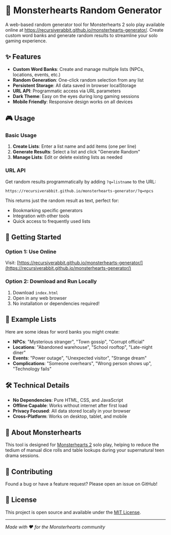 # 🎲 Monsterhearts Random Generator

A web-based random generator tool for Monsterhearts 2 solo play available online at https://recursiverabbit.github.io/monsterhearts-generator/. Create custom word banks and generate random results to streamline your solo gaming experience.

## ✨ Features

- **Custom Word Banks**: Create and manage multiple lists (NPCs, locations, events, etc.)
- **Random Generation**: One-click random selection from any list
- **Persistent Storage**: All data saved in browser localStorage
- **URL API**: Programmatic access via URL parameters
- **Dark Theme**: Easy on the eyes during long gaming sessions
- **Mobile Friendly**: Responsive design works on all devices

## 🎮 Usage

### Basic Usage
1. **Create Lists**: Enter a list name and add items (one per line)
2. **Generate Results**: Select a list and click "Generate Random"
3. **Manage Lists**: Edit or delete existing lists as needed

### URL API
Get random results programmatically by adding `?q=listname` to the URL:
```
https://recursiverabbit.github.io/monsterhearts-generator/?q=npcs
```

This returns just the random result as text, perfect for:
- Bookmarking specific generators
- Integration with other tools
- Quick access to frequently used lists

## 🚀 Getting Started

### Option 1: Use Online
Visit: [https://recursiverabbit.github.io/monsterhearts-generator/](https://recursiverabbit.github.io/monsterhearts-generator/)

### Option 2: Download and Run Locally
1. Download `index.html`
2. Open in any web browser
3. No installation or dependencies required!

## 📝 Example Lists

Here are some ideas for word banks you might create:

- **NPCs**: "Mysterious stranger", "Town gossip", "Corrupt official"
- **Locations**: "Abandoned warehouse", "School rooftop", "Late-night diner"  
- **Events**: "Power outage", "Unexpected visitor", "Strange dream"
- **Complications**: "Someone overhears", "Wrong person shows up", "Technology fails"

## 🛠️ Technical Details

- **No Dependencies**: Pure HTML, CSS, and JavaScript
- **Offline Capable**: Works without internet after first load
- **Privacy Focused**: All data stored locally in your browser
- **Cross-Platform**: Works on desktop, tablet, and mobile

## 📖 About Monsterhearts

This tool is designed for [Monsterhearts 2](http://buriedwithoutceremony.com/monsterhearts/) solo play, helping to reduce the tedium of manual dice rolls and table lookups during your supernatural teen drama sessions.

## 🤝 Contributing

Found a bug or have a feature request? Please open an issue on GitHub!

## 📄 License

This project is open source and available under the [MIT License](LICENSE).

---

*Made with ❤️ for the Monsterhearts community*

